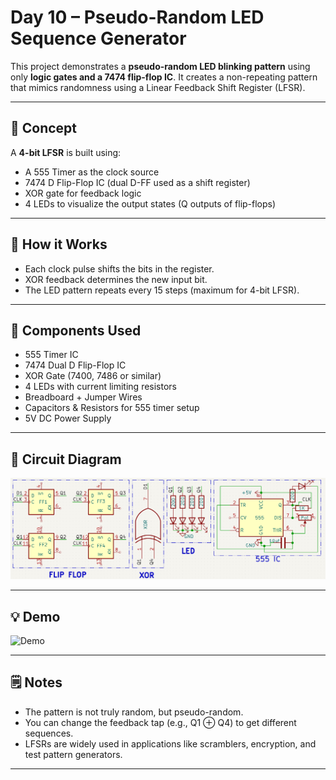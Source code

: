 # Day 10 – Pseudo-Random LED Sequence Generator

This project demonstrates a **pseudo-random LED blinking pattern** using only **logic gates and a 7474 flip-flop IC**. It creates a non-repeating pattern that mimics randomness using a Linear Feedback Shift Register (LFSR).

---

## 🧠 Concept

A **4-bit LFSR** is built using:
- A 555 Timer as the clock source
- 7474 D Flip-Flop IC (dual D-FF used as a shift register)
- XOR gate for feedback logic
- 4 LEDs to visualize the output states (Q outputs of flip-flops)

---

## 🔁 How it Works

- Each clock pulse shifts the bits in the register.
- XOR feedback determines the new input bit.
- The LED pattern repeats every 15 steps (maximum for 4-bit LFSR).

---

## 🧰 Components Used

- 555 Timer IC
- 7474 Dual D Flip-Flop IC
- XOR Gate (7400, 7486 or similar)
- 4 LEDs with current limiting resistors
- Breadboard + Jumper Wires
- Capacitors & Resistors for 555 timer setup
- 5V DC Power Supply

---

## 🔌 Circuit Diagram

![Circuit Diagram](Circuit_Diagram.png)

---

## 💡 Demo

![Demo](Demo_Image.jpg)

---

## 🗒️ Notes

- The pattern is not truly random, but pseudo-random.
- You can change the feedback tap (e.g., Q1 ⊕ Q4) to get different sequences.
- LFSRs are widely used in applications like scramblers, encryption, and test pattern generators.

---


